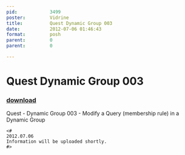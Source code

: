 ```yaml
---
pid:            3499
poster:         Vidrine
title:          Quest Dynamic Group 003
date:           2012-07-06 01:46:43
format:         posh
parent:         0
parent:         0

---
```


# Quest Dynamic Group 003

### [download](3499.ps1)

Quest - Dynamic Group 003 - Modify a Query (membership rule) in a Dynamic Group

```posh
<#
2012.07.06
Information will be uploaded shortly.
#>
```
